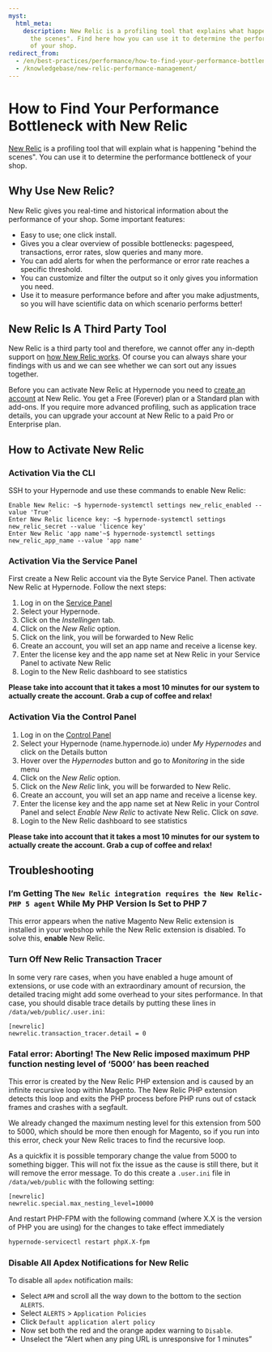 ```yaml
---
myst:
  html_meta:
    description: New Relic is a profiling tool that explains what happens "behind
      the scenes". Find here how you can use it to determine the performance bottleneck
      of your shop.
redirect_from:
  - /en/best-practices/performance/how-to-find-your-performance-bottleneck-with-new-relic/
  - /knowledgebase/new-relic-performance-management/
---
```


<!-- source: https://support.hypernode.com/en/best-practices/performance/how-to-find-your-performance-bottleneck-with-new-relic/ -->

# How to Find Your Performance Bottleneck with New Relic

[New Relic](https://newrelic.com/) is a profiling tool that will explain what is happening "behind the scenes". You can use it to determine the performance bottleneck of your shop.

## Why Use New Relic?

New Relic gives you real-time and historical information about the performance of your shop. Some important features:

- Easy to use; one click install.
- Gives you a clear overview of possible bottlenecks: pagespeed, transactions, error rates, slow queries and many more.
- You can add alerts for when the performance or error rate reaches a specific threshold.
- You can customize and filter the output so it only gives you information you need.
- Use it to measure performance before and after you make adjustments, so you will have scientific data on which scenario performs better!

## New Relic Is A Third Party Tool

New Relic is a third party tool and therefore, we cannot offer any in-depth support on [how New Relic works](https://docs.newrelic.com/docs/using-new-relic/). Of course you can always share your findings with us and we can see whether we can sort out any issues together.

Before you can activate New Relic at Hypernode you need to [create an account](https://newrelic.com/signup) at New Relic. You get a Free (Forever) plan or a Standard plan with add-ons. If you require more advanced profiling, such as application trace details, you can upgrade your account at New Relic to a paid Pro or Enterprise plan.

## How to Activate New Relic

### Activation Via the CLI

SSH to your Hypernode and use these commands to enable New Relic:

```nginx
Enable New Relic: ~$ hypernode-systemctl settings new_relic_enabled --value 'True'
Enter New Relic licence key: ~$ hypernode-systemctl settings new_relic_secret --value 'licence key'
Enter New Relic 'app name'~$ hypernode-systemctl settings new_relic_app_name --value 'app name'
```

### Activation Via the Service Panel

First create a New Relic account via the Byte Service Panel. Then activate New Relic at Hypernode. Follow the next steps:

1. Log in on the [Service Panel](https://service.byte.nl/protected/)
1. Select your Hypernode.
1. Click on the *Instellingen* tab.
1. Click on the *New Relic* option.
1. Click on the link, you will be forwarded to New Relic
1. Create an account, you will set an app name and receive a license key.
1. Enter the license key and the app name set at New Relic in your Service Panel to activate New Relic
1. Login to the New Relic dashboard to see statistics

**Please take into account that it takes a most 10 minutes for our system to actually create the account. Grab a cup of coffee and relax!**

### Activation Via the Control Panel

1. Log in on the [Control Panel](https://auth.hypernode.com)
1. Select your Hypernode (name.hypernode.io) under *My Hypernodes* and click on the Details button
1. Hover over the *Hypernodes* button and go to *Monitoring* in the side menu
1. Click on the *New Relic* option.
1. Click on the *New Relic* link, you will be forwarded to New Relic.
1. Create an account, you will set an app name and receive a license key.
1. Enter the license key and the app name set at New Relic in your Control Panel and select *Enable New Relic* to activate New Relic. Click on *save.*
1. Login to the New Relic dashboard to see statistics

**Please take into account that it takes a most 10 minutes for our system to actually create the account. Grab a cup of coffee and relax!**

## Troubleshooting

### I’m Getting The `New Relic integration requires the New Relic-PHP 5 agent` While My PHP Version Is Set to PHP 7

This error appears when the native Magento New Relic extension is installed in your webshop while the New Relic extension is disabled. To solve this, **enable** New Relic.

### Turn Off New Relic Transaction Tracer

In some very rare cases, when you have enabled a huge amount of extensions, or use code with an extraordinary amount of recursion, the detailed tracing might add some overhead to your sites performance. In that case, you should disable trace details by putting these lines in `/data/web/public/.user.ini`:

```nginx
[newrelic]
newrelic.transaction_tracer.detail = 0
```

### Fatal error: Aborting! The New Relic imposed maximum PHP function nesting level of ‘5000’ has been reached

This error is created by the New Relic PHP extension and is caused by an infinite recursive loop within Magento. The New Relic PHP extension detects this loop and exits the PHP process before PHP runs out of cstack frames and crashes with a segfault.

We already changed the maximum nesting level for this extension from 500 to 5000, which should be more then enough for Magento, so if you run into this error, check your New Relic traces to find the recursive loop.

As a quickfix it is possible temporary change the value from 5000 to something bigger. This will not fix the issue as the cause is still there, but it will remove the error message. To do this create a `.user.ini` file in `/data/web/public` with the following setting:

```nginx
[newrelic]
newrelic.special.max_nesting_level=10000
```

And restart PHP-FPM with the following command (where X.X is the version of PHP you are using) for the changes to take effect immediately

```bash
hypernode-servicectl restart phpX.X-fpm
```

### Disable All Apdex Notifications for New Relic

To disable all `apdex` notification mails:

- Select `APM` and scroll all the way down to the bottom to the section `ALERTS`.
- Select `ALERTS` > `Application Policies`
- Click `Default application alert policy`
- Now set both the red and the orange apdex warning to `Disable`.
- Unselect the “Alert when any ping URL is unresponsive for 1 minutes”
